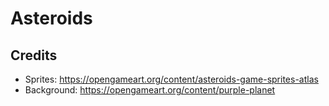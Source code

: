 # Asteroids

## Credits

* Sprites: https://opengameart.org/content/asteroids-game-sprites-atlas
* Background: https://opengameart.org/content/purple-planet
